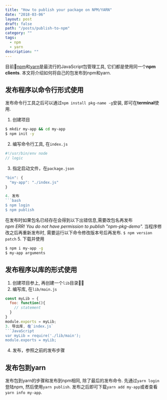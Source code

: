```yaml
---
title: "How to publish your package on NPM/YARN"
date: "2018-03-06"
layout: post
draft: false
path: "/posts/publish-to-npm"
category: ""
tags:
  - npm
  - yarn
description: ""
---
```

目前[npm](https://www.npmjs.com/)和[yarn](https://yarnpkg.com)是最流行的JavaScript包管理工具, 它们都是使用同一个**npm clients**. 本文将介绍如何将自己的包发布到npm和yarn.

## 发布程序以命令行形式使用
发布命令行工具之后可以通过`npm install pkg-name -g`安装, 即可在**terminal**使用.
1. 创建项目
```bash
$ mkdir my-app && cd my-app
$ npm init -y
```
2. 编写命令行工具, 在`index.js`
```JavaScript
#!/usr/bin/env node  
// logic
```

3. 指定启动文件，在`package.json`
```JavaScript
"bin": {
  "my-app": "./index.js"
}

4. 发布
```bash
$ npm login
$ npm publish
```
在发布时如果包名已经存在会得到以下出错信息,需要改包名再发布  
*npm ERR! You do not have permission to publish "npm-pkg-demo".*
当程序修改之后再重新发布时, 需要运行以下命令修改版本号后再发布.
`$ npm version patch`
5. 下载并使用
```bash
$ npm i my-app -g
$ my-app arguments
```

## 发布程序以库的形式使用
1. 创建项目参上, 再创建一个`lib`目录
2. 编写库, 在`lib/main.js`
```javascript
const myLib = {
  foo: function(){
    // statement
  }
}
module.exports = myLib;
3. 导出库, 在`index.js`
```JavaScript
var myLib = require('./lib/main');
module.exports = myLib;
```
4. 发布，参照之前的发布步骤

## 发布包到yarn
发布包到yarn的步骤和发布到npm相同, 除了最后的发布命令. 先通过`yarn login`登陆npm, 然后使用`yarn publish`. 发布之后即可下载`yarn add my-app`或者查看`yarn info my-app`.
